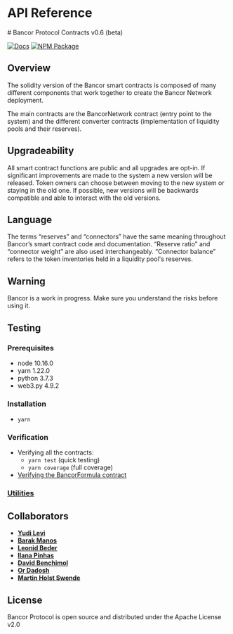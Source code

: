 # API Reference

\# Bancor Protocol Contracts v0.6 \(beta\)

[![Docs](https://img.shields.io/badge/docs-%F0%9F%93%84-blue)](https://docs.bancor.network/) [![NPM Package](https://img.shields.io/npm/v/@bancor/contracts-solidity.svg)](https://www.npmjs.org/package/@bancor/contracts-solidity)

## Overview

The solidity version of the Bancor smart contracts is composed of many different components that work together to create the Bancor Network deployment.

The main contracts are the BancorNetwork contract \(entry point to the system\) and the different converter contracts \(implementation of liquidity pools and their reserves\).

## Upgradeability

All smart contract functions are public and all upgrades are opt-in. If significant improvements are made to the system a new version will be released. Token owners can choose between moving to the new system or staying in the old one. If possible, new versions will be backwards compatible and able to interact with the old versions.

## Language

The terms “reserves” and “connectors” have the same meaning throughout Bancor’s smart contract code and documentation. “Reserve ratio” and “connector weight” are also used interchangeably. “Connector balance” refers to the token inventories held in a liquidity pool's reserves.

## Warning

Bancor is a work in progress. Make sure you understand the risks before using it.

## Testing

### Prerequisites

* node 10.16.0
* yarn 1.22.0
* python 3.7.3
* web3.py 4.9.2

### Installation

* `yarn`

### Verification

* Verifying all the contracts:
  * `yarn test` \(quick testing\)
  * `yarn coverage` \(full coverage\)
* [Verifying the BancorFormula contract](https://github.com/bancorprotocol/docs/tree/9fb588eb5555a0d026c116a8c261fd0dea91b170/ethereum-contracts/ethereum-api-reference/solidity/python/README.md)

### [Utilities](https://github.com/bancorprotocol/docs/tree/9fb588eb5555a0d026c116a8c261fd0dea91b170/ethereum-contracts/ethereum-api-reference/solidity/utils/README.md)

## Collaborators

* [**Yudi Levi**](https://github.com/yudilevi)
* [**Barak Manos**](https://github.com/barakman)
* [**Leonid Beder**](https://github.com/lbeder)
* [**Ilana Pinhas**](https://github.com/ilanapi)
* [**David Benchimol**](https://github.com/davidbancor)
* [**Or Dadosh**](https://github.com/ordd)
* [**Martin Holst Swende**](https://github.com/holiman)

## License

Bancor Protocol is open source and distributed under the Apache License v2.0

